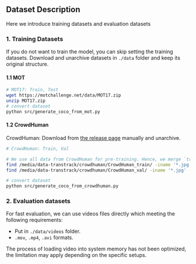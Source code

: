 ## Dataset Description

Here we introduce training datasets and evaluation datasets

### 1. Training Datasets

If you do not want to train the model, you can skip setting the training datasets.
Download and unarchive datasets in `./data` folder and keep its original structure.

#### 1.1 MOT

```bash
# MOT17: Train, Test
wget https://motchallenge.net/data/MOT17.zip
unzip MOT17.zip
# convert dataset
python src/generate_coco_from_mot.py
```

#### 1.2 CrowdHuman

CrowdHuman: Download from [the release page](https://www.crowdhuman.org/download.html) manually and unarchive.

```bash
# CrowdHuman: Train, Val

# We use all data from CrowdHuman for pre-training. Hence, we merge `train` and `val` folder into `train_val` by symlinks.
find /media/data-transtrack/crowdhuman/CrowdHuman_train/ -iname '*.jpg' -exec ln -s {} train_val \;
find /media/data-transtrack/crowdhuman/CrowdHuman_val/ -iname '*.jpg' -exec ln -s {} train_val \;

# convert dataset
python src/generate_coco_from_crowdhuman.py
```

### 2. Evaluation datasets

For fast evaluation, we can use videos files directly which meeting the following requirements:

* Put in `./data/videos` folder.
* `.mov`, `.mp4`, `.avi` formats.

The process of loading video into system memory has not been optimized, the limitation may apply depending on the
specific setups.